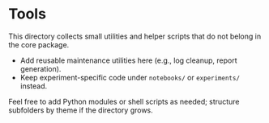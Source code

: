 # Tools

This directory collects small utilities and helper scripts that do not belong in the core package.

- Add reusable maintenance utilities here (e.g., log cleanup, report generation).
- Keep experiment-specific code under `notebooks/` or `experiments/` instead.

Feel free to add Python modules or shell scripts as needed; structure subfolders by theme if the directory grows.
